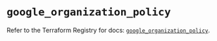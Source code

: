 # `google_organization_policy`

Refer to the Terraform Registry for docs: [`google_organization_policy`](https://registry.terraform.io/providers/hashicorp/google/6.41.0/docs/resources/organization_policy).
